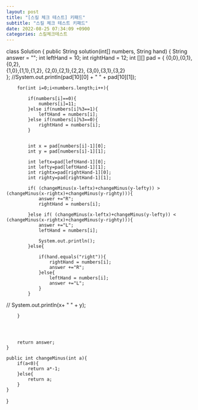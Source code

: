 ```yaml
---
layout: post
title: "[스킬 체크 테스트] 키패드"
subtitle: "스킬 체크 테스트 키패드"
date: 2022-08-25 07:34:09 +0900
categories: 스킬체크테스트
---
```

class Solution {
    public String solution(int[] numbers, String hand) {
        String answer = "";
        int leftHand = 10;
        int rightHand = 12;
        int [][] pad = {
            {0,0},{0,1},{0,2},  
            {1,0},{1,1},{1,2},
            {2,0},{2,1},{2,2},
            {3,0},{3,1},{3,2}  
        };
        //System.out.println(pad[10][0] + " " + pad[10][1]);
        
        for(int i=0;i<numbers.length;i++){
            
            if(numbers[i]==0){
                numbers[i]=11;
            }else if(numbers[i]%3==1){
                leftHand = numbers[i];
            }else if(numbers[i]%3==0){
                rightHand = numbers[i];
            }
            

            int x = pad[numbers[i]-1][0];
            int y = pad[numbers[i]-1][1];
            
            int leftx=pad[leftHand-1][0];
            int lefty=pad[leftHand-1][1];
            int rightx=pad[rightHand-1][0];
            int righty=pad[rightHand-1][1];
            
            if( (changeMinus(x-leftx)+changeMinus(y-lefty)) > (changeMinus(x-rightx)+changeMinus(y-righty))){
                answer +="R";
                rightHand = numbers[i];

            }else if( (changeMinus(x-leftx)+changeMinus(y-lefty)) < (changeMinus(x-rightx)+changeMinus(y-righty))){
                answer +="L";
                leftHand = numbers[i];

                System.out.println();
            }else{
           
                if(hand.equals("right")){
                    rightHand = numbers[i];
                    answer +="R";
                }else{
                    leftHand = numbers[i];
                    answer +="L";
                }
            }
            
            
            
            
            
//            System.out.println(x+ " " + y);
            
        }
        
        
        
        
        return answer;
    }
    
    public int changeMinus(int a){
        if(a<0){
            return a*-1;
        }else{
            return a;
        }
    }
}
